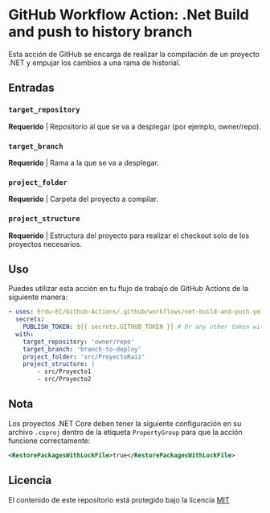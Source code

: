 ﻿# GitHub Workflow Action: .Net Build and push to history branch

Esta acción de GitHub se encarga de realizar la compilación de un proyecto .NET y empujar los cambios a una rama de historial.

## Entradas
### `target_repository`

**Requerido** | Repositorio al que se va a desplegar (por ejemplo, owner/repo).

### `target_branch`

**Requerido** | Rama a la que se va a desplegar.

### `project_folder`

**Requerido** | Carpeta del proyecto a compilar.

### `project_structure`

**Requerido** | Estructura del proyecto para realizar el checkout solo de los proyectos necesarios.

## Uso

Puedes utilizar esta acción en tu flujo de trabajo de GitHub Actions de la siguiente manera:

```yaml
- uses: Erdu-EC/Github-Actions/.github/workflows/net-build-and-push.yml@v1
  secrets:
    PUBLISH_TOKEN: ${{ secrets.GITHUB_TOKEN }} # Or any other token with write access to the target repository
  with:
    target_repository: 'owner/repo'
    target_branch: 'branch-to-deploy'
    project_folder: 'src/ProyectoRaiz'
    project_structure: |
        - src/Proyecto1
        - src/Proyecto2
```

## Nota
Los proyectos .NET Core deben tener la siguiente configuración en su archivo `.csproj` dentro de la etiqueta `PropertyGroup` para que la acción funcione correctamente:

```xml
<RestorePackagesWithLockFile>true</RestorePackagesWithLockFile>
```

## Licencia
El contenido de este repositorio está protegido bajo la licencia [MIT](https://opensource.org/licenses/MIT)